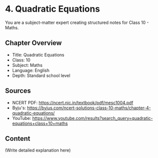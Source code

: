 # 4. Quadratic Equations

You are a subject-matter expert creating structured notes for Class 10 - Maths.

## Chapter Overview
- Title: Quadratic Equations
- Class: 10
- Subject: Maths
- Language: English
- Depth: Standard school level

## Sources
- NCERT PDF: https://ncert.nic.in/textbook/pdf/mesc1004.pdf
- Byju's: https://byjus.com/ncert-solutions-class-10-maths/chapter-4-quadratic-equations/
- YouTube: https://www.youtube.com/results?search_query=quadratic-equations+class+10+maths

## Content
(Write detailed explanation here)

